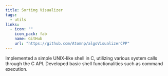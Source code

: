 ```yaml
---
title: Sorting Visualizer
tags:
  - utils
links:
  - icon: ""
    icon_pack: fab
    name: GitHub
    url: "https://github.com/Atomnp/algoVisualizerCPP"
---
```


Implemented a simple UNIX-like shell in C, utilizing various system calls through the C API. Developed basic shell functionalities such as command execution.
